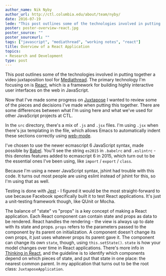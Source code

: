 ```yaml
---
author_name: Nik Nyby
author_url: http://ctl.columbia.edu/about/team/nyby/
date: 2016-07-19
lede: "This post outlines some of the technologies involved in putting together a video juxtaposition tool for Mediathread. The primary technology I'm focusing on is React, which is a framework for building highly interactive user interfaces on the web in JavaScript."
poster: poster-overview-react.jpg
poster_source: ""
poster_sourceurl: ""
tags: ["javascript", "mediathread", "working notes", "react"]
title: Overview of a React Application
topics:
- Research and Development
type: post
---
```


This post outlines some of the technologies involved in putting
together a video juxtaposition tool for
[Mediathread](http://mediathread.info/).  The primary technology I'm
focusing on is [React](https://facebook.github.io/react/), which is a
framework for building highly interactive user interfaces on the web
in JavaScript.

Now that I've made some progress on
[Juxtapose](https://github.com/ccnmtl/juxtapose) I wanted to review
some of the pieces and decisions I've made when putting this
together. There are some differences between what I'm using here and
what we've used for other JavaScript projects at CTL.

In the `src` directory, there's a mix of `.js` and `.jsx` files. I'm
using `.jsx` when there's jsx templating in the file, which allows
Emacs to automatically indent these sections correctly using
[web-mode](http://web-mode.org/).

I've chosen to use the newer ecmascript 6 JavaScript syntax, made
possible by [Babel](https://babeljs.io/). You'll see the string
`es2015` in `.babelrc` and `.eslintrc` - this denotes features added
to ecmascript 6 in 2015, which turn out to be the essential ones I've
been using, like `import` / `export` / `class`.

Because I'm using a newer JavaScript syntax, jshint had trouble with
this code. It turns out most people are using eslint instead of jshint
for this, so I'm using that as well.

Testing is done with [Jest](https://facebook.github.io/jest/) - I
figured it would be the most straight-forward to use because Facebook
specifically built it to test React applications. It's just a
unit-testing framework though, like QUnit or Mocha.

The balance of "state" vs "props" is a key concept of making a React
application. Each React component can contain state and props as data
to be rendered. React handles the rendering - the view is always up to
date with its state and props. `props` refers to the parameters passed
to the component by its parent on initialization. A component doesn't
change its own props, it just uses whatever props its parent gave it.
The component can change its own `state`, though, using
`this.setState()`. `state` is how your model changes over time in React
applications. There's more info in
[Thinking in React](https://facebook.github.io/react/docs/thinking-in-react.html#step-4-identify-where-your-state-should-live),
and the guideline is to identify which components depend on which
pieces of state, and put that state in one place: the nearest common
parent. In my application that turns out to be the root class:
`JuxtaposeApplication`.

